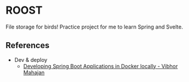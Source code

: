 # ROOST

File storage for birds! Practice project for me to learn Spring and Svelte. 

## References
- Dev & deploy
  - [Developing Spring Boot Applications in Docker locally - Vibhor Mahajan](https://medium.com/trantor-inc/developing-spring-boot-applications-in-docker-locally-4ec922f4cb45)